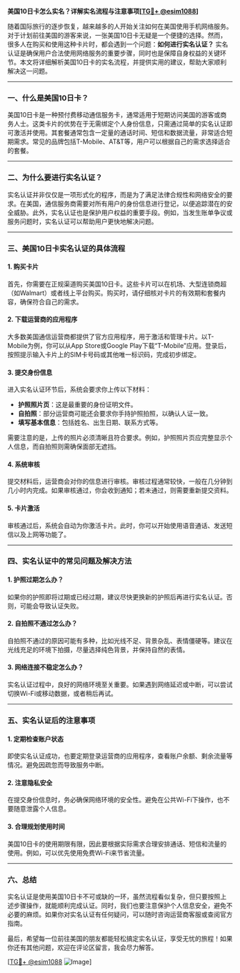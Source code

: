 **美国10日卡怎么实名？详解实名流程与注意事项[[TG💪+ @esim1088](https://t.me/s/esim1088)]**

随着国际旅行的逐步恢复，越来越多的人开始关注如何在美国使用手机网络服务。对于计划前往美国的游客来说，一张美国10日卡无疑是一个便捷的选择。然而，很多人在购买和使用这种卡片时，都会遇到一个问题：**如何进行实名认证？** 实名认证是确保用户合法使用网络服务的重要步骤，同时也是保障自身权益的关键环节。本文将详细解析美国10日卡的实名流程，并提供实用的建议，帮助大家顺利解决这一问题。

---

### **一、什么是美国10日卡？**

美国10日卡是一种预付费移动通信服务卡，通常适用于短期访问美国的游客或商务人士。这类卡片的优势在于无需绑定个人身份信息，只需通过简单的实名认证即可激活并使用。其套餐通常包含一定量的通话时间、短信和数据流量，非常适合短期需求。常见的品牌包括T-Mobile、AT&T等，用户可以根据自己的需求选择适合的套餐。

---

### **二、为什么要进行实名认证？**

实名认证并非仅仅是一项形式化的程序，而是为了满足法律合规性和网络安全的要求。在美国，通信服务商需要对所有用户的身份信息进行登记，以便追踪潜在的安全威胁。此外，实名认证也是保护用户权益的重要手段。例如，当发生账单争议或服务问题时，实名认证可以帮助用户更快地解决问题。

---

### **三、美国10日卡实名认证的具体流程**

#### **1. 购买卡片**
首先，你需要在正规渠道购买美国10日卡。这些卡片可以在机场、大型连锁商超（如Walmart）或者线上平台购买。购买时，请仔细核对卡片的有效期和套餐内容，确保符合自己的需求。

#### **2. 下载运营商的应用程序**
大多数美国通信运营商都提供了官方应用程序，用于激活和管理卡片。以T-Mobile为例，你可以从App Store或Google Play下载“T-Mobile”应用。登录后，按照提示输入卡片上的SIM卡号码或其他唯一标识码，完成初步绑定。

#### **3. 提交身份信息**
进入实名认证环节后，系统会要求你上传以下材料：
- **护照照片页**：这是最重要的身份证明文件。
- **自拍照**：部分运营商可能还会要求你手持护照拍照，以确认人证一致。
- **填写基本信息**：包括姓名、出生日期、联系方式等。

需要注意的是，上传的照片必须清晰且符合要求。例如，护照照片页应完整显示个人信息，而自拍照则需确保面部无遮挡。

#### **4. 系统审核**
提交材料后，运营商会对你的信息进行审核。审核过程通常较快，一般在几分钟到几小时内完成。如果审核通过，你会收到通知；若未通过，则需要重新提交资料。

#### **5. 卡片激活**
审核通过后，系统会自动为你激活卡片。此时，你可以开始使用语音通话、发送短信以及上网等功能了。

---

### **四、实名认证中的常见问题及解决方法**

#### **1. 护照过期怎么办？**
如果你的护照即将过期或已经过期，建议尽快更换新的护照后再进行实名认证。否则，可能会导致认证失败。

#### **2. 自拍照不通过怎么办？**
自拍照不通过的原因可能有多种，比如光线不足、背景杂乱、表情僵硬等。建议在光线充足的环境下拍摄，尽量选择纯色背景，并保持自然的表情。

#### **3. 网络连接不稳定怎么办？**
实名认证过程中，良好的网络环境至关重要。如果遇到网络延迟或中断，可以尝试切换Wi-Fi或移动数据，或者稍后再试。

---

### **五、实名认证后的注意事项**

#### **1. 定期检查账户状态**
即使实名认证成功，也要定期登录运营商的应用程序，查看账户余额、剩余流量等情况。避免因疏忽而导致服务中断。

#### **2. 注意隐私安全**
在提交身份信息时，务必确保网络环境的安全性。避免在公共Wi-Fi下操作，也不要随意泄露个人信息。

#### **3. 合理规划使用时间**
美国10日卡的使用期限有限，因此要根据实际需求合理安排通话、短信和流量的使用。例如，可以优先使用免费Wi-Fi来节省流量。

---

### **六、总结**

实名认证是使用美国10日卡不可或缺的一环，虽然流程看似复杂，但只要按照上述步骤操作，就能顺利完成认证。同时，我们也要注意保护个人信息安全，避免不必要的麻烦。如果你对实名认证有任何疑问，可以随时咨询运营商客服或查阅官方指南。

最后，希望每一位前往美国的朋友都能轻松搞定实名认证，享受无忧的旅程！如果你还有其他问题，欢迎在评论区留言，我会尽力解答。

[[TG💪+ @esim1088](https://t.me/s/esim1088) ![Image](https://i.postimg.cc/4NQfJmqS/Snipaste-2025-05-13-00-14-12.png)]